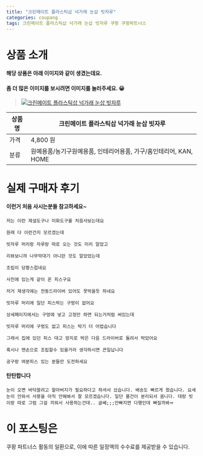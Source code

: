 ```yaml
---
title: "크린메이트 플라스틱삽 넉가래 눈삽 빗자루"
categories: coupang
tags: 크린메이트 플라스틱삽 넉가래 눈삽 빗자루 쿠팡 쿠팡파트너스
---
```

# 상품 소개
#### 해당 상품은 아래 이미지와 같이 생겼는데요. 
#### 좀 더 많은 이미지를 보시려면 이미지를 눌러주세요. 😀
> [![크린메이트 플라스틱삽 넉가래 눈삽 빗자루](https://static.coupangcdn.com/image/affiliate/banner/c1267a3b83f457220480c1b23d549111@2x.jpg)](https://coupa.ng/bO664Y)

상품명 | 크린메이트 플라스틱삽 넉가래 눈삽 빗자루
-------|-------
가격 | 4,800 원
분류 | 원예용품/농기구원예용품, 인테리어용품, 가구/홈인테리어, KAN, HOME

# 실제 구매자 후기

####    이런거 처음 사시는분들 참고하세요~
    저는 이런 제설도구나 미화도구를 처음사보는데요
    
    원래 다 이런건지 모르겠는데
    
    빗자루 머리랑 자루랑 따로 오는 것도 미리 알았고
    
    리뷰보니까 나무막대기 아니란 것도 알았었는데
    
    조립이 당황스럽네요
    
    사진에 있는게 같이 온 피스구요
    
    저거 제생각에는 전동드라이버 있어도 못박을듯 하네요
    
    빗자루 머리에 일단 피스박는 구멍이 없어요
    
    상세페이지에서는 구멍에 넣고 고정만 하면 되는거처럼 써있는데
    
    빗자루 머리에 구멍도 없고 피스는 박기 더 어렵습니다
    
    그래서 집에 있던 피스 대고 망치로 박은 다음 드라이버로 돌려서 박았어요
    
    혹시나 맨손으로 조립할수 있을거라 생각하시면 큰일납니다
    
    공구랑 여분피스 있는 분들만 도전하세요

####    탄탄합니다
    눈이 오면 바닥쓸려고 할아버지가 필요하다고 하셔서 샀습니다. 배송도 빠르게 왔습니다. 요새 눈이 안와서 사용을 아직 안해봐서 잘 모르겠습니다. 일단 물건이 분리되서 옴니다. 대랑 빗이랑 따로 그럼 그걸 끼워서 사용하는건데.. 글쎄;;;안빠지면 다행인데 빠질까봐ㅠ

# 이 포스팅은
쿠팡 파트너스 활동의 일환으로, 이에 따른 일정액의 수수료를 제공받을 수 있습니다.


